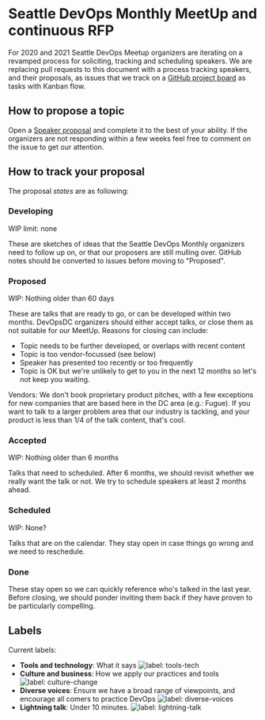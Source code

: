 # Seattle DevOps Monthly MeetUp and continuous RFP

For 2020 and 2021 Seattle DevOps Meetup organizers are iterating on a revamped process for soliciting, tracking and scheduling speakers. We are replacing pull requests to this document with a process tracking speakers, and their proposals, as issues that we track on a [GitHub project board](https://github.com/devopsdc/devopsdc/projects/1) as tasks with Kanban flow.

## How to propose a topic

Open a [Speaker proposal](https://github.com/jasongrimesdotcom/Seattle-DevOps-Meetup/.github/ISSUE_TEMPLATE/new?template=speaker-proposal-.md) and complete it to the best of your ability. If the organizers are not responding within a few weeks feel free to comment on the issue to get our attention.

## How to track your proposal

The proposal _states_ are as following:

### Developing

WIP limit: none

These are sketches of ideas that the Seattle DevOps Monthly organizers need to follow up on, or that our proposers are still mulling over. GitHub notes should be converted to issues before moving to "Proposed".

### Proposed

WIP: Nothing older than 60 days

These are talks that are ready to go, or can be developed within two months. DevOpsDC organizers should either accept talks, or close them as not suitable for our MeetUp. Reasons for closing can include:

* Topic needs to be further developed, or overlaps with recent content
* Topic is too vendor-focussed (see below)
* Speaker has presented too recently or too frequently
* Topic is OK but we're unlikely to get to you in the next 12 months so let's not keep you waiting.

Vendors: We don't book proprietary product pitches, with a few exceptions for new companies that are based here in the DC area (e.g.: Fugue). If you want to talk to a larger problem area that our industry is tackling, and your product is less than 1/4 of the talk content, that's cool.

### Accepted

WIP: Nothing older than 6 months

Talks that need to scheduled. After 6 months, we should revisit whether we really want the talk or not. We try to schedule speakers at least 2 months ahead.

### Scheduled

WIP: None?

Talks that are on the calendar. They stay open in case things go wrong and we need to reschedule.

### Done

These stay open so we can quickly reference who's talked in the last year. Before closing, we should ponder inviting them back if they have proven to be particularly compelling.

## Labels

Current labels:

* **Tools and technology**: What it says ![label: tools-tech][~tools-tech]
* **Culture and business**: How we apply our practices and tools ![label: culture-change][~culture-change]
* **Diverse voices**: Ensure we have a broad range of viewpoints, and encourage all comers to practice DevOps ![label: diverse-voices][~diverse-voices]
* **Lightning talk**: Under 10 minutes. ![label: lightning-talk][~lightning-talk]

[~culture-change]: https://img.shields.io/badge/-culture%20%26%20change-5511bb.svg
[~tools-tech]: https://img.shields.io/badge/-tools%20%26%20tech-84b6eb.svg
[~diverse-voices]: https://img.shields.io/badge/-diverse%20voices-cc317c.svg
[~lightning-talk]: https://img.shields.io/badge/-lightning%20talk-000000.svg


